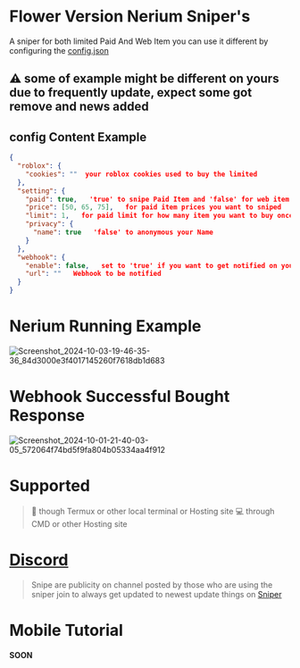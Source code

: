 # Flower Version Nerium Sniper's
A sniper for both limited Paid And Web Item you can use it different by configuring the [config.json](https://github.com/JustAScripts/Nerium/blob/main/config.json)

## ⚠️ some of example might be different on yours due to frequently update, expect some got remove and news added

## config Content Example
```json
{
  "roblox": {
    "cookies": ""  your roblox cookies used to buy the limited
  },
  "setting": {
    "paid": true,   'true' to snipe Paid Item and 'false' for web item 
    "price": [50, 65, 75],   for paid item prices you want to sniped
    "limit": 1,   for paid limit for how many item you want to buy once it detect paid
    "privacy": {
      "name": true   'false' to anonymous your Name
    }
  },
  "webhook": {
    "enable": false,   set to 'true' if you want to get notified on your Webhook 
    "url": ""   Webhook to be notified 
  }
}
```
# Nerium Running Example 
![Screenshot_2024-10-03-19-46-35-36_84d3000e3f4017145260f7618db1d683](https://github.com/user-attachments/assets/55a81ac2-4f5b-49b2-99db-d3e73d590d71)
# Webhook Successful Bought Response 
![Screenshot_2024-10-01-21-40-03-05_572064f74bd5f9fa804b05334aa4f912](https://github.com/user-attachments/assets/34c4cef5-826c-449c-a81a-34f1f8af845a)

# Supported
> 📱 though Termux or other local terminal or Hosting site
> 💻 through CMD or other Hosting site

# [Discord](https://discord.gg/FRUKycbwDJ)
> Snipe are publicity on channel posted by those who are using the sniper join to always get updated to newest update things on [Sniper](https://discord.gg/FRUKycbwDJ)

# Mobile Tutorial 
**SOON**

